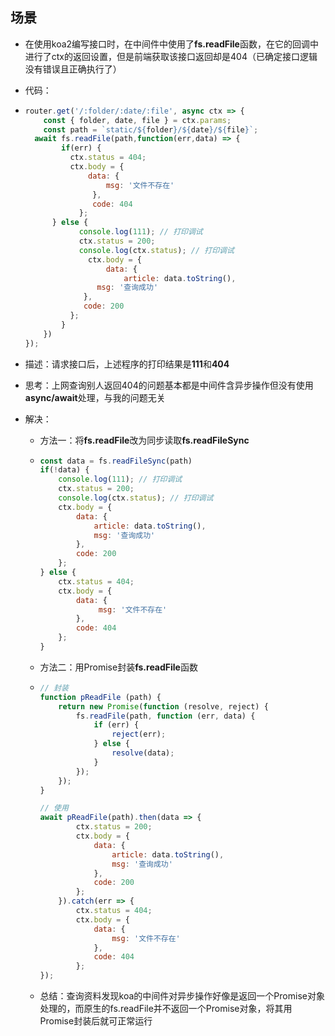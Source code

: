 ## 场景

+ 在使用koa2编写接口时，在中间件中使用了**fs.readFile**函数，在它的回调中进行了ctx的返回设置，但是前端获取该接口返回却是404（已确定接口逻辑没有错误且正确执行了）

+ 代码：

+ ```js
  router.get('/:folder/:date/:file', async ctx => {
      const { folder, date, file } = ctx.params;
      const path = `static/${folder}/${date}/${file}`;
  	await fs.readFile(path,function(err,data) => {
          if(err) {
          	ctx.status = 404;
          	ctx.body = {
          	    data: {
          	        msg: '文件不存在'
         	     },
         	     code: 404
        	  };
      	} else {
              console.log(111); // 打印调试
              ctx.status = 200;
              console.log(ctx.status); // 打印调试
        		ctx.body = {
             		data: {
             		    article: data.toString(),
                  msg: '查询成功'
               },
               code: 200
            };
          }
      })
  });
  ```

+ 描述：请求接口后，上述程序的打印结果是**111**和**404**

+ 思考：上网查询别人返回404的问题基本都是中间件含异步操作但没有使用**async/await**处理，与我的问题无关

+ 解决：

  + 方法一：将**fs.readFile**改为同步读取**fs.readFileSync**

  + ```js
    const data = fs.readFileSync(path)
    if(!data) {
    	console.log(111); // 打印调试
        ctx.status = 200;
        console.log(ctx.status); // 打印调试
        ctx.body = {
        	data: {
        		article: data.toString(),
        		msg: '查询成功'
            },
        	code: 200
        };
    } else {
        ctx.status = 404;
        ctx.body = {
            data: {
            	 msg: '文件不存在'
           	},
           	code: 404
        };
    }
    ```

  + 方法二：用Promise封装**fs.readFile**函数

  + ```js
    // 封装
    function pReadFile (path) {
        return new Promise(function (resolve, reject) {
            fs.readFile(path, function (err, data) {
                if (err) {
                    reject(err);
                } else {
                    resolve(data);
                }
            });
        });
    }
    
    // 使用
    await pReadFile(path).then(data => {
            ctx.status = 200;
            ctx.body = {
                data: {
                    article: data.toString(),
                    msg: '查询成功'
                },
                code: 200
            };
        }).catch(err => {
            ctx.status = 404;
            ctx.body = {
                data: {
                    msg: '文件不存在'
                },
                code: 404
            };
    });
    ```

  + 总结：查询资料发现koa的中间件对异步操作好像是返回一个Promise对象处理的，而原生的fs.readFile并不返回一个Promise对象，将其用Promise封装后就可正常运行